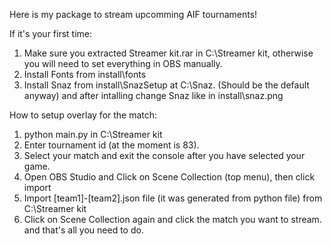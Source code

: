 Here is my package to stream upcomming AIF tournaments!

If it's your first time:
1) Make sure you extracted Streamer kit.rar in C:\Streamer kit, otherwise you will need to set everything in OBS manually.
2) Install Fonts from install\fonts
3) Install Snaz from install\SnazSetup at C:\Snaz. (Should be the default anyway) and after intalling change Snaz like in install\snaz.png

How to setup overlay for the match:
1) python main.py in C:\Streamer kit
2) Enter tournament id (at the moment is 83).
3) Select your match and exit the console after you have selected your game.
4) Open OBS Studio and Click on Scene Collection (top menu), then click import
5) Import [team1]-[team2].json file (it was generated from python file) from C:\Streamer kit
6) Click on Scene Collection again and click the match you want to stream.
and that's all you need to do.
